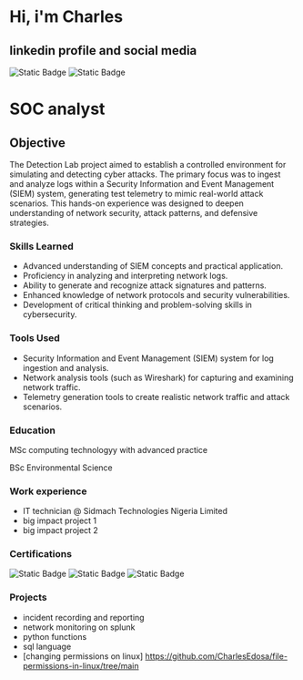 # Hi, i'm Charles
## linkedin profile and social media 

![Static Badge](https://img.shields.io/badge/Charles%20Edosa-blue?style=plastic&logo=Linkedin&logoColor=blue&labelColor=white&color=blue&link=https%3A%2F%2Fwww.linkedin.com%2Fin%2Foverjoy%2F)
![Static Badge](https://img.shields.io/badge/overjoycharles-blue?style=flat-square&logo=twitter&logoColor=blue&labelColor=white&color=blue&link=https%3A%2F%2Ftwitter.com%2Foverjoycharles)

# SOC analyst

## Objective

The Detection Lab project aimed to establish a controlled environment for simulating and detecting cyber attacks. The primary focus was to ingest and analyze logs within a Security Information and Event Management (SIEM) system, generating test telemetry to mimic real-world attack scenarios. This hands-on experience was designed to deepen understanding of network security, attack patterns, and defensive strategies.


### Skills Learned

- Advanced understanding of SIEM concepts and practical application.
- Proficiency in analyzing and interpreting network logs.
- Ability to generate and recognize attack signatures and patterns.
- Enhanced knowledge of network protocols and security vulnerabilities.
- Development of critical thinking and problem-solving skills in cybersecurity.
  

### Tools Used

- Security Information and Event Management (SIEM) system for log ingestion and analysis.
- Network analysis tools (such as Wireshark) for capturing and examining network traffic.
- Telemetry generation tools to create realistic network traffic and attack scenarios.
  
### Education
MSc computing technologyy with advanced practice

BSc Environmental Science

### Work experience
- IT technician @ Sidmach Technologies Nigeria Limited
- big impact project 1
- big impact project 2

### Certifications
![Static Badge](https://img.shields.io/badge/CC-%20GREEN?style=for-the-badge&logo=ISC2&logoColor=black&labelColor=white&color=green&link=https%3A%2F%2Fwww.credly.com%2Fbadges%2Fd01af4b9-1060-42cb-b06f-a3270013d38b%2Flinked_in_profile)
![Static Badge](https://img.shields.io/badge/cybersecurity%20professional%20certificate-%20red?style=for-the-badge&logo=Google&logoColor=yellow&labelColor=white&color=blue&link=https%3A%2F%2Fwww.credly.com%2Fbadges%2F0c29d6a2-c7b8-4528-9a03-c35f5d4ed5c8%2Flinked_in_profile)
![Static Badge](https://img.shields.io/badge/cybersecurity%20professional%20certificate-%20red?style=for-the-badge&logo=IBM&logoColor=blue&labelColor=white&color=black&link=https%3A%2F%2Fwww.credly.com%2Fbadges%2Faefc5155-7e3d-444d-9e71-25dda796dbfa%2Flinked_in_profile)


### Projects
- incident recording and reporting
- network monitoring on splunk  
- python functions
- sql language
- [changing permissions on linux] https://github.com/CharlesEdosa/file-permissions-in-linux/tree/main


